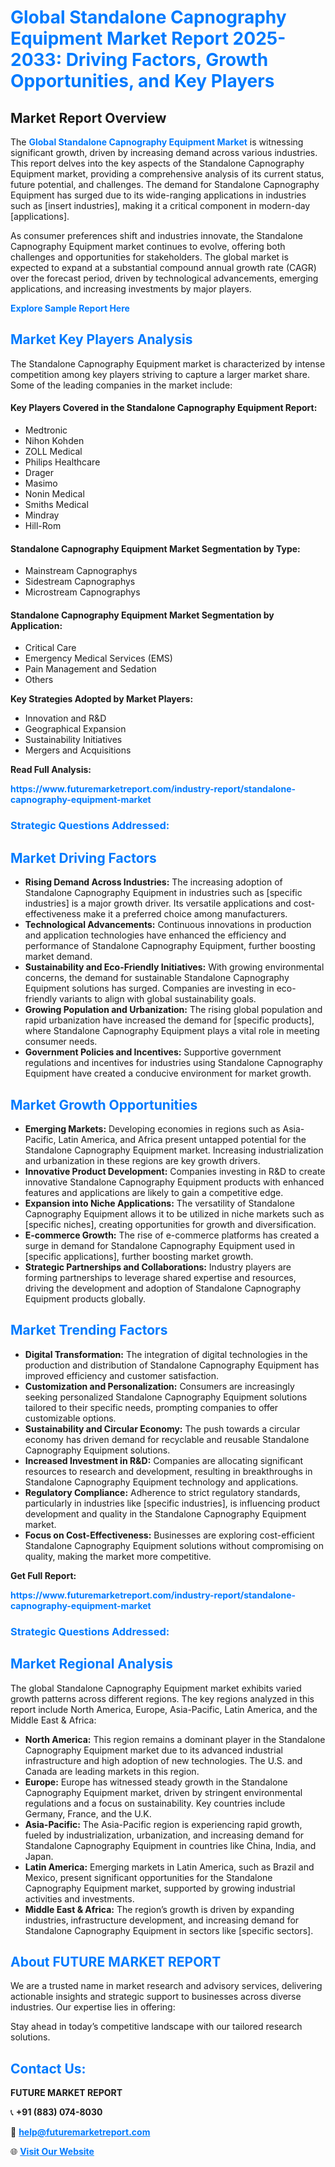 <h1 style="color: #007BFF;">Global Standalone Capnography Equipment Market Report 2025-2033: Driving Factors, Growth Opportunities, and Key Players</h1>

<section id="overview">
<h2>Market Report Overview</h2>
<p>The <a href="https://www.futuremarketreport.com/industry-report/standalone-capnography-equipment-market" style="color: #007BFF; text-decoration: none;"><strong>Global Standalone Capnography Equipment Market</strong></a> is witnessing significant growth, driven by increasing demand across various industries. This report delves into the key aspects of the Standalone Capnography Equipment market, providing a comprehensive analysis of its current status, future potential, and challenges. The demand for Standalone Capnography Equipment has surged due to its wide-ranging applications in industries such as [insert industries], making it a critical component in modern-day [applications].</p>
<p>As consumer preferences shift and industries innovate, the Standalone Capnography Equipment market continues to evolve, offering both challenges and opportunities for stakeholders. The global market is expected to expand at a substantial compound annual growth rate (CAGR) over the forecast period, driven by technological advancements, emerging applications, and increasing investments by major players.</p>
</section>

<section id="overview">
<p><a href="https://www.futuremarketreport.com/request-sample/reportId=78966" style="color: #007BFF; text-decoration: none;"><strong>Explore Sample Report Here</strong></a></p>
</section>

<section id="key-players">
<h2 style="color: #007BFF;">Market Key Players Analysis</h2>
<p>The Standalone Capnography Equipment market is characterized by intense competition among key players striving to capture a larger market share. Some of the leading companies in the market include:</p>
<h4>Key Players Covered in the Standalone Capnography Equipment Report:</h4>
<ul><li>Medtronic</li><li>Nihon Kohden</li><li>ZOLL Medical</li><li>Philips Healthcare</li><li>Drager</li><li>Masimo</li><li>Nonin Medical</li><li>Smiths Medical</li><li>Mindray</li><li>Hill-Rom</li></ul>
<h4>Standalone Capnography Equipment Market Segmentation by Type:</h4>
<ul><li>Mainstream Capnographys</li><li>Sidestream Capnographys</li><li>Microstream Capnographys</li></ul>

<h4>Standalone Capnography Equipment Market Segmentation by Application:</h4>
<ul><li>Critical Care</li><li>Emergency Medical Services (EMS)</li><li>Pain Management and Sedation</li><li>Others</li></ul>
<p><strong>Key Strategies Adopted by Market Players:</strong></p>
<ul>
<li>Innovation and R&D</li>
<li>Geographical Expansion</li>
<li>Sustainability Initiatives</li>
<li>Mergers and Acquisitions</li>
</ul>
</section>

<section>
<p><strong>Read Full Analysis: </strong></p><a href="https://www.futuremarketreport.com/industry-report/standalone-capnography-equipment-market" style="color: #007BFF; text-decoration: none;"><strong>https://www.futuremarketreport.com/industry-report/standalone-capnography-equipment-market</strong></a>
<h3 style="color: #007BFF;">Strategic Questions Addressed:</h3>
</section>

<section id="driving-factors">
<h2 style="color: #007BFF;">Market Driving Factors</h2>
<ul>
<li><strong>Rising Demand Across Industries:</strong> The increasing adoption of Standalone Capnography Equipment in industries such as [specific industries] is a major growth driver. Its versatile applications and cost-effectiveness make it a preferred choice among manufacturers.</li>
<li><strong>Technological Advancements:</strong> Continuous innovations in production and application technologies have enhanced the efficiency and performance of Standalone Capnography Equipment, further boosting market demand.</li>
<li><strong>Sustainability and Eco-Friendly Initiatives:</strong> With growing environmental concerns, the demand for sustainable Standalone Capnography Equipment solutions has surged. Companies are investing in eco-friendly variants to align with global sustainability goals.</li>
<li><strong>Growing Population and Urbanization:</strong> The rising global population and rapid urbanization have increased the demand for [specific products], where Standalone Capnography Equipment plays a vital role in meeting consumer needs.</li>
<li><strong>Government Policies and Incentives:</strong> Supportive government regulations and incentives for industries using Standalone Capnography Equipment have created a conducive environment for market growth.</li>
</ul>
</section>

<section id="growth-opportunities">
<h2 style="color: #007BFF;">Market Growth Opportunities</h2>
<ul>
<li><strong>Emerging Markets:</strong> Developing economies in regions such as Asia-Pacific, Latin America, and Africa present untapped potential for the Standalone Capnography Equipment market. Increasing industrialization and urbanization in these regions are key growth drivers.</li>
<li><strong>Innovative Product Development:</strong> Companies investing in R&D to create innovative Standalone Capnography Equipment products with enhanced features and applications are likely to gain a competitive edge.</li>
<li><strong>Expansion into Niche Applications:</strong> The versatility of Standalone Capnography Equipment allows it to be utilized in niche markets such as [specific niches], creating opportunities for growth and diversification.</li>
<li><strong>E-commerce Growth:</strong> The rise of e-commerce platforms has created a surge in demand for Standalone Capnography Equipment used in [specific applications], further boosting market growth.</li>
<li><strong>Strategic Partnerships and Collaborations:</strong> Industry players are forming partnerships to leverage shared expertise and resources, driving the development and adoption of Standalone Capnography Equipment products globally.</li>
</ul>
</section>

<section id="trending-factors">
<h2 style="color: #007BFF;">Market Trending Factors</h2>
<ul>
<li><strong>Digital Transformation:</strong> The integration of digital technologies in the production and distribution of Standalone Capnography Equipment has improved efficiency and customer satisfaction.</li>
<li><strong>Customization and Personalization:</strong> Consumers are increasingly seeking personalized Standalone Capnography Equipment solutions tailored to their specific needs, prompting companies to offer customizable options.</li>
<li><strong>Sustainability and Circular Economy:</strong> The push towards a circular economy has driven demand for recyclable and reusable Standalone Capnography Equipment solutions.</li>
<li><strong>Increased Investment in R&D:</strong> Companies are allocating significant resources to research and development, resulting in breakthroughs in Standalone Capnography Equipment technology and applications.</li>
<li><strong>Regulatory Compliance:</strong> Adherence to strict regulatory standards, particularly in industries like [specific industries], is influencing product development and quality in the Standalone Capnography Equipment market.</li>
<li><strong>Focus on Cost-Effectiveness:</strong> Businesses are exploring cost-efficient Standalone Capnography Equipment solutions without compromising on quality, making the market more competitive.</li>
</ul>
</section>

<section>
<p><strong>Get Full Report: </strong></p><a href="https://www.futuremarketreport.com/industry-report/standalone-capnography-equipment-market" style="color: #007BFF; text-decoration: none;"><strong>https://www.futuremarketreport.com/industry-report/standalone-capnography-equipment-market</strong></a>
<h3 style="color: #007BFF;">Strategic Questions Addressed:</h3>
</section>


<section id="regional-analysis">
<h2 style="color: #007BFF;">Market Regional Analysis</h2>
<p>The global Standalone Capnography Equipment market exhibits varied growth patterns across different regions. The key regions analyzed in this report include North America, Europe, Asia-Pacific, Latin America, and the Middle East & Africa:</p>
<ul>
<li><strong>North America:</strong> This region remains a dominant player in the Standalone Capnography Equipment market due to its advanced industrial infrastructure and high adoption of new technologies. The U.S. and Canada are leading markets in this region.</li>
<li><strong>Europe:</strong> Europe has witnessed steady growth in the Standalone Capnography Equipment market, driven by stringent environmental regulations and a focus on sustainability. Key countries include Germany, France, and the U.K.</li>
<li><strong>Asia-Pacific:</strong> The Asia-Pacific region is experiencing rapid growth, fueled by industrialization, urbanization, and increasing demand for Standalone Capnography Equipment in countries like China, India, and Japan.</li>
<li><strong>Latin America:</strong> Emerging markets in Latin America, such as Brazil and Mexico, present significant opportunities for the Standalone Capnography Equipment market, supported by growing industrial activities and investments.</li>
<li><strong>Middle East & Africa:</strong> The region’s growth is driven by expanding industries, infrastructure development, and increasing demand for Standalone Capnography Equipment in sectors like [specific sectors].</li>
</ul>
</section>

<footer>
<h2 style="color: #007BFF;">About FUTURE MARKET REPORT</h2>
<p>We are a trusted name in market research and advisory services, delivering actionable insights and strategic support to businesses across diverse industries. Our expertise lies in offering:</p>

<p>Stay ahead in today’s competitive landscape with our tailored research solutions.</p>

<h2 style="color: #007BFF;">Contact Us:</h2>
<p><strong>FUTURE MARKET REPORT</strong></p>
<p>📞 <strong>+91 (883) 074-8030</strong></p>
<p>📧 <strong><a href="mailto:help@futuremarketreport.com" style="color: #007BFF;">help@futuremarketreport.com</a></strong></p>
<p>🌐 <strong><a href="https://www.futuremarketreport.com/" style="color: #007BFF;">Visit Our Website</a></strong></p>
</footer>